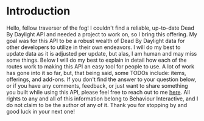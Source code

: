 # Introduction

Hello, fellow traverser of the fog! I couldn't find a reliable, up-to-date Dead By Daylight API and needed a project to work on, so I bring this offering. My goal was for this API to be a robust wealth of Dead By Daylight data for other developers to utilize in their own endeavors. I will do my best to update data as it is adjusted per update, but alas, I am human and may miss some things. Below I will do my best to explain in detail how each of the routes work to making this API an easy tool for people to use. A lot of work has gone into it so far, but, that being said, some TODOs include: items, offerings, and add-ons. If you don't find the answer to your question below, or if you have any comments, feedback, or just want to share something you built while using this API, please feel free to reach out to me [here](https://joecalvi.dev). All rights to any and all of this information belong to Behaviour Interactive, and I do not claim to be the author of any of it. Thank you for stopping by and good luck in your next one!